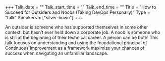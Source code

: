 +++
Talk_date = ""
Talk_start_time = ""
Talk_end_time = ""
Title = "How to Succeed for Outsiders and Noobs (Taking DevOps Personally)"
Type = "talk"
Speakers = ["silver-bown"]
+++

An outsider is someone who has supported themselves in some other context, but hasn’t ever held down a corporate job. A noob is someone who is still at the beginning of their technical career. A person can be both! This talk focuses on understanding and using the foundational principal of Continuous Improvement as a framework maximize your chances of success when navigating an unfamiliar landscape.
